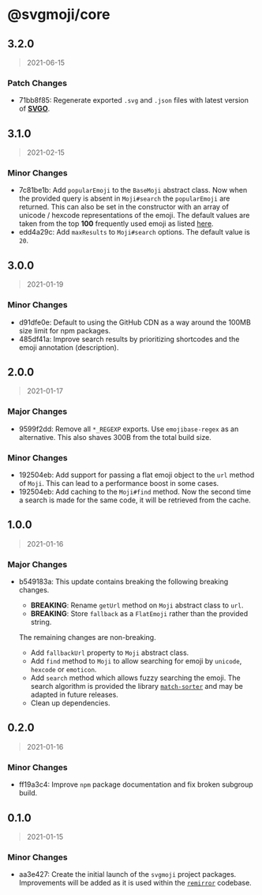 # @svgmoji/core

## 3.2.0

> 2021-06-15

### Patch Changes

- 71bb8f85: Regenerate exported `.svg` and `.json` files with latest version of [**SVGO**](https://github.com/svg/svgo).

## 3.1.0

> 2021-02-15

### Minor Changes

- 7c81be1b: Add `popularEmoji` to the `BaseMoji` abstract class. Now when the provided query is absent in `Moji#search` the `popularEmoji` are returned. This can also be set in the constructor with an array of unicode / hexcode representations of the emoji. The default values are taken from the top **100** frequently used emoji as listed [here](https://home.unicode.org/emoji/emoji-frequency/).
- edd4a29c: Add `maxResults` to `Moji#search` options. The default value is `20`.

## 3.0.0

> 2021-01-19

### Minor Changes

- d91dfe0e: Default to using the GitHub CDN as a way around the 100MB size limit for npm packages.
- 485df41a: Improve search results by prioritizing shortcodes and the emoji annotation (description).

## 2.0.0

> 2021-01-17

### Major Changes

- 9599f2dd: Remove all `*_REGEXP` exports. Use `emojibase-regex` as an alternative. This also shaves 300B from the total build size.

### Minor Changes

- 192504eb: Add support for passing a flat emoji object to the `url` method of `Moji`. This can lead to a performance boost in some cases.
- 192504eb: Add caching to the `Moji#find` method. Now the second time a search is made for the same code, it will be retrieved from the cache.

## 1.0.0

> 2021-01-16

### Major Changes

- b549183a: This update contains breaking the following breaking changes.

  - **BREAKING**: Rename `getUrl` method on `Moji` abstract class to `url`.
  - **BREAKING**: Store `fallback` as a `FlatEmoji` rather than the provided string.

  The remaining changes are non-breaking.

  - Add `fallbackUrl` property to `Moji` abstract class.
  - Add `find` method to `Moji` to allow searching for emoji by `unicode`, `hexcode` or `emoticon`.
  - Add `search` method which allows fuzzy searching the emoji. The search algorithm is provided the library [`match-sorter`](https://github.com/kentcdodds/match-sorter) and may be adapted in future releases.
  - Clean up dependencies.

## 0.2.0

> 2021-01-16

### Minor Changes

- ff19a3c4: Improve `npm` package documentation and fix broken subgroup build.

## 0.1.0

> 2021-01-15

### Minor Changes

- aa3e427: Create the initial launch of the `svgmoji` project packages. Improvements will be added as it is used within the [`remirror`](https://remirror.io) codebase.
